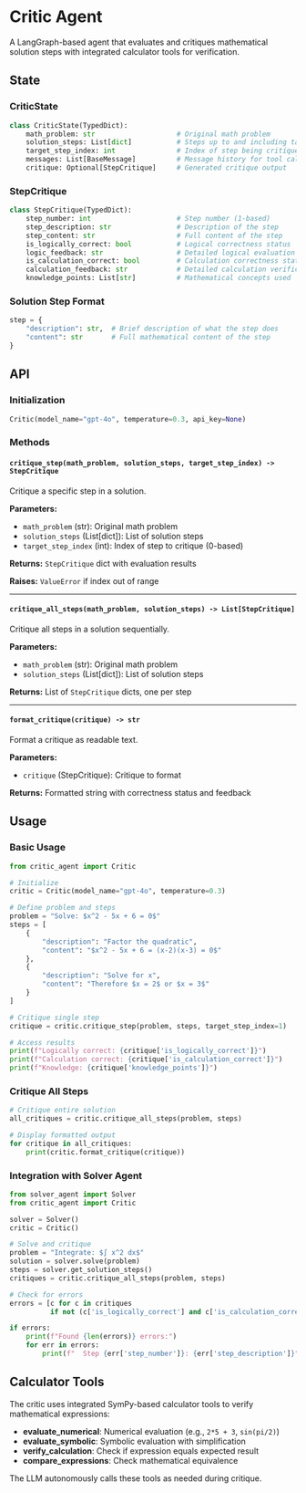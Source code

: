 # Critic Agent

A LangGraph-based agent that evaluates and critiques mathematical solution steps with integrated calculator tools for verification.

## State

### CriticState
```python
class CriticState(TypedDict):
    math_problem: str                    # Original math problem
    solution_steps: List[dict]           # Steps up to and including target
    target_step_index: int               # Index of step being critiqued (0-based)
    messages: List[BaseMessage]          # Message history for tool calling
    critique: Optional[StepCritique]     # Generated critique output
```

### StepCritique
```python
class StepCritique(TypedDict):
    step_number: int                     # Step number (1-based)
    step_description: str                # Description of the step
    step_content: str                    # Full content of the step
    is_logically_correct: bool           # Logical correctness status
    logic_feedback: str                  # Detailed logical evaluation
    is_calculation_correct: bool         # Calculation correctness status
    calculation_feedback: str            # Detailed calculation verification
    knowledge_points: List[str]          # Mathematical concepts used
```

### Solution Step Format
```python
step = {
    "description": str,  # Brief description of what the step does
    "content": str       # Full mathematical content of the step
}
```

## API

### Initialization
```python
Critic(model_name="gpt-4o", temperature=0.3, api_key=None)
```

### Methods

#### `critique_step(math_problem, solution_steps, target_step_index) -> StepCritique`
Critique a specific step in a solution.

**Parameters:**
- `math_problem` (str): Original math problem
- `solution_steps` (List[dict]): List of solution steps
- `target_step_index` (int): Index of step to critique (0-based)

**Returns:** `StepCritique` dict with evaluation results

**Raises:** `ValueError` if index out of range

---

#### `critique_all_steps(math_problem, solution_steps) -> List[StepCritique]`
Critique all steps in a solution sequentially.

**Parameters:**
- `math_problem` (str): Original math problem
- `solution_steps` (List[dict]): List of solution steps

**Returns:** List of `StepCritique` dicts, one per step

---

#### `format_critique(critique) -> str`
Format a critique as readable text.

**Parameters:**
- `critique` (StepCritique): Critique to format

**Returns:** Formatted string with correctness status and feedback

## Usage

### Basic Usage
```python
from critic_agent import Critic

# Initialize
critic = Critic(model_name="gpt-4o", temperature=0.3)

# Define problem and steps
problem = "Solve: $x^2 - 5x + 6 = 0$"
steps = [
    {
        "description": "Factor the quadratic",
        "content": "$x^2 - 5x + 6 = (x-2)(x-3) = 0$"
    },
    {
        "description": "Solve for x",
        "content": "Therefore $x = 2$ or $x = 3$"
    }
]

# Critique single step
critique = critic.critique_step(problem, steps, target_step_index=1)

# Access results
print(f"Logically correct: {critique['is_logically_correct']}")
print(f"Calculation correct: {critique['is_calculation_correct']}")
print(f"Knowledge: {critique['knowledge_points']}")
```

### Critique All Steps
```python
# Critique entire solution
all_critiques = critic.critique_all_steps(problem, steps)

# Display formatted output
for critique in all_critiques:
    print(critic.format_critique(critique))
```

### Integration with Solver Agent
```python
from solver_agent import Solver
from critic_agent import Critic

solver = Solver()
critic = Critic()

# Solve and critique
problem = "Integrate: $∫ x^2 dx$"
solution = solver.solve(problem)
steps = solver.get_solution_steps()
critiques = critic.critique_all_steps(problem, steps)

# Check for errors
errors = [c for c in critiques 
          if not (c['is_logically_correct'] and c['is_calculation_correct'])]

if errors:
    print(f"Found {len(errors)} errors:")
    for err in errors:
        print(f"  Step {err['step_number']}: {err['step_description']}")
```

## Calculator Tools

The critic uses integrated SymPy-based calculator tools to verify mathematical expressions:
- **evaluate_numerical**: Numerical evaluation (e.g., `2*5 + 3`, `sin(pi/2)`)
- **evaluate_symbolic**: Symbolic evaluation with simplification
- **verify_calculation**: Check if expression equals expected result
- **compare_expressions**: Check mathematical equivalence

The LLM autonomously calls these tools as needed during critique.